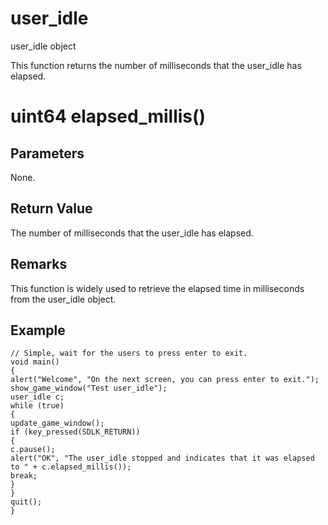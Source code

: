 # user_idle

user_idle object

  


This function returns the number of milliseconds that the user_idle has elapsed.

# uint64 elapsed_millis()

## Parameters

None.

## Return Value

The number of milliseconds that the user_idle has elapsed.

## Remarks

This function is widely used to retrieve the elapsed time in milliseconds from the user_idle object.

## Example
    
    
    // Simple, wait for the users to press enter to exit.
    void main()
    {
    alert("Welcome", "On the next screen, you can press enter to exit.");
    show_game_window("Test user_idle");
    user_idle c;
    while (true)
    {
    update_game_window();
    if (key_pressed(SDLK_RETURN))
    {
    c.pause();
    alert("OK", "The user_idle stopped and indicates that it was elapsed to " + c.elapsed_millis());
    break;
    }
    }
    quit();
    }
    
